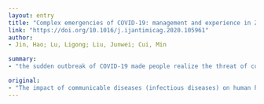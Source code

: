 ```yaml
---
layout: entry
title: "Complex emergencies of COVID-19: management and experience in Zhuhai"
link: "https://doi.org/10.1016/j.ijantimicag.2020.105961"
author:
- Jin, Hao; Lu, Ligong; Liu, Junwei; Cui, Min

summary:
- "the sudden outbreak of COVID-19 made people realize the threat of communicable diseases to mankind. Zhuhai Special Economic Zone experienced great challenges. A highly reactive, multifunctional and efficient emergency management system would be established, and the significance of information communication should be fully understood in the future. The impact of information communications should be understood in future, he says. He says a highly reactive and multifunctional emergency management systems would be set up. Infectious diseases are a major threat to human health. Virus outbreak made people realise the threat. COVId-19 epidemic."

original:
- "The impact of communicable diseases (infectious diseases) on human health is obvious. The sudden outbreak of COVID-19 (Corona Virus Disease 2019), making people realize the threat of communicable diseases to mankind. As a city composed of migrants, Zhuhai Special Economic Zone experienced great challenges brought about by COVID-19 epidemic. Experience has been acquired from all aspects. A highly reactive, multifunctional and efficient emergency management system would be established, and the significance of information communication should be fully understood in the future."
---
```


